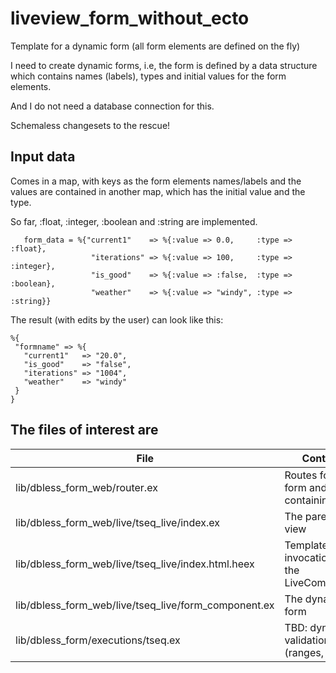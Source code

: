 # liveview_form_without_ecto
Template for a dynamic form (all form elements are defined on the fly)

I need to create dynamic forms, i.e, the form is defined by a data structure
which contains names (labels), types and initial values for the form elements.

And I do not need a database connection for this.

Schemaless changesets to the rescue!


## Input data

Comes in a map, with keys as the form elements names/labels
and the values are contained in another map, which has the initial value and
the type.

So far, :float, :integer, :boolean and :string are implemented.

```
   form_data = %{"current1"    => %{:value => 0.0,     :type => :float},
                  "iterations" => %{:value => 100,     :type => :integer},
                  "is_good"    => %{:value => :false,  :type => :boolean},
                  "weather"    => %{:value => "windy", :type => :string}}
 ```
 
 The result (with edits by the user) can look like this:
 
 ```
 %{
  "formname" => %{
    "current1"   => "20.0",
    "is_good"    => "false",
    "iterations" => "1004",
    "weather"    => "windy"
  }
}
```

## The files of interest are

| File  | Content |
| ------------- | ------------- |
| lib/dbless_form_web/router.ex  | Routes for the form and the containing view  |
| lib/dbless_form_web/live/tseq_live/index.ex | The parent view |
| lib/dbless_form_web/live/tseq_live/index.html.heex | Template with invocation of the LiveComponent |
| lib/dbless_form_web/live/tseq_live/form_component.ex | The dynamic form |
| lib/dbless_form/executions/tseq.ex  | TBD: dynamic validations (ranges, etc.)  |
